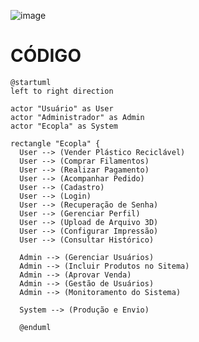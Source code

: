 ![image](https://github.com/user-attachments/assets/fc5ddffa-19fc-4370-af07-457dddde26ec)


# CÓDIGO  
    @startuml
    left to right direction

    actor "Usuário" as User
    actor "Administrador" as Admin
    actor "Ecopla" as System

    rectangle "Ecopla" {
      User --> (Vender Plástico Reciclável)
      User --> (Comprar Filamentos)
      User --> (Realizar Pagamento)
      User --> (Acompanhar Pedido)
      User --> (Cadastro)
      User --> (Login)
      User --> (Recuperação de Senha)
      User --> (Gerenciar Perfil)
      User --> (Upload de Arquivo 3D)
      User --> (Configurar Impressão)
      User --> (Consultar Histórico)

      Admin --> (Gerenciar Usuários)
      Admin --> (Incluir Produtos no Sitema)
      Admin --> (Aprovar Venda)
      Admin --> (Gestão de Usuários)
      Admin --> (Monitoramento do Sistema)

      System --> (Produção e Envio)

      @enduml
